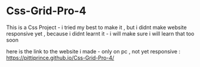 # Css-Grid-Pro-4
This is a Css Project - i tried my best to make it , but i didnt make website responsive yet , because i didnt learnt it - i will make sure i will learn that too soon


here is the link to the website i made - only on pc , not yet responsive : https://pittiprince.github.io/Css-Grid-Pro-4/
